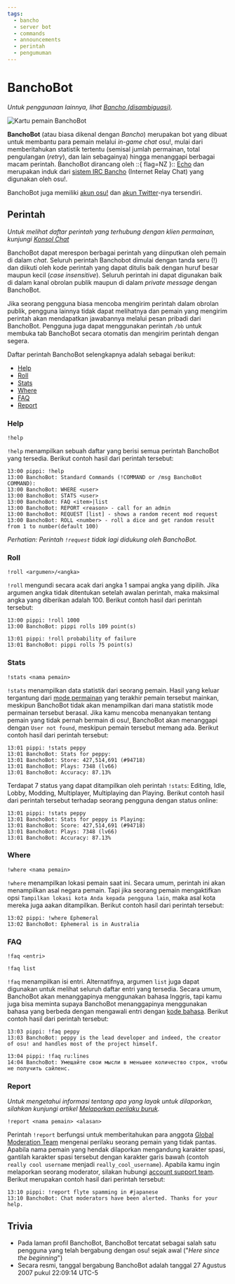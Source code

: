 ```yaml
---
tags:
  - bancho
  - server bot
  - commands
  - announcements
  - perintah
  - pengumuman
---
```


# BanchoBot

*Untuk penggunaan lainnya, lihat [Bancho (disambiguasi)](/wiki/Disambiguation/Bancho).*

![Kartu pemain BanchoBot](img/BanchoBot.jpg "Kartu pemain BanchoBot")

**BanchoBot** (atau biasa dikenal dengan *Bancho*) merupakan bot yang dibuat untuk membantu para pemain melalui *in-game chat* osu!, mulai dari memberitahukan statistik tertentu (semisal jumlah permainan, total pengulangan (*retry*), dan lain sebagainya) hingga menanggapi berbagai macam perintah. BanchoBot dirancang oleh ::{ flag=NZ }:: [Echo](https://osu.ppy.sh/users/431) dan merupakan induk dari [sistem IRC Bancho](/wiki/Community/Internet_Relay_Chat) (Internet Relay Chat) yang digunakan oleh osu!.

BanchoBot juga memiliki [akun osu!](https://osu.ppy.sh/users/3) dan [akun Twitter](https://twitter.com/banchoboat)-nya tersendiri.

## Perintah

*Untuk melihat daftar perintah yang terhubung dengan klien permainan, kunjungi [Konsol Chat](/wiki/Client/Interface/Chat_console#daftar-perintah)*

BanchoBot dapat merespon berbagai perintah yang diinputkan oleh pemain di dalam *chat*. Seluruh perintah Banchobot dimulai dengan tanda seru (!) dan diikuti oleh kode perintah yang dapat ditulis baik dengan huruf besar maupun kecil (*case insensitive*). Seluruh perintah ini dapat digunakan baik di dalam kanal obrolan publik maupun di dalam *private message* dengan BanchoBot.

Jika seorang pengguna biasa mencoba mengirim perintah dalam obrolan publik, pengguna lainnya tidak dapat melihatnya dan pemain yang mengirim perintah akan mendapatkan jawabannya melalui pesan pribadi dari BanchoBot. Pengguna juga dapat menggunakan perintah `/bb` untuk membuka tab BanchoBot secara otomatis dan mengirim perintah dengan segera.

Daftar perintah BanchoBot selengkapnya adalah sebagai berikut:

- [Help](#help)
- [Roll](#roll)
- [Stats](#stats)
- [Where](#where)
- [FAQ](#faq)
- [Report](#report)

### Help

```
!help
```

`!help` menampilkan sebuah daftar yang berisi semua perintah BanchoBot yang tersedia. Berikut contoh hasil dari perintah tersebut:

```
13:00 pippi: !help
13:00 BanchoBot: Standard Commands (!COMMAND or /msg BanchoBot COMMAND):
13:00 BanchoBot: WHERE <user>
13:00 BanchoBot: STATS <user>
13:00 BanchoBot: FAQ <item>|list
13:00 BanchoBot: REPORT <reason> - call for an admin
13:00 BanchoBot: REQUEST [list] - shows a random recent mod request
13:00 BanchoBot: ROLL <number> - roll a dice and get random result from 1 to number(default 100)
```

*Perhatian: Perintah `!request` tidak lagi didukung oleh BanchoBot.*

### Roll

```
!roll <argumen>/<angka>
```

`!roll` mengundi secara acak dari angka 1 sampai angka yang dipilih. Jika argumen angka tidak ditentukan setelah awalan perintah, maka maksimal angka yang diberikan adalah 100. Berikut contoh hasil dari perintah tersebut:

```
13:00 pippi: !roll 1000
13:00 BanchoBot: pippi rolls 109 point(s)
```

```
13:01 pippi: !roll probability of failure
13:01 BanchoBot: pippi rolls 75 point(s)
```

### Stats

```
!stats <nama pemain>
```

`!stats` menampilkan data statistik dari seorang pemain. Hasil yang keluar tergantung dari [mode permainan](/wiki/Game_mode) yang terakhir pemain tersebut mainkan, meskipun BanchoBot tidak akan menampilkan dari mana statistik mode permainan tersebut berasal. Jika kamu mencoba menanyakan tentang pemain yang tidak pernah bermain di osu!, BanchoBot akan menanggapi dengan `User not found`, meskipun pemain tersebut memang ada. Berikut contoh hasil dari perintah tersebut:

```
13:01 pippi: !stats peppy
13:01 BanchoBot: Stats for peppy:
13:01 BanchoBot: Store: 427,514,691 (#94718)
13:01 BanchoBot: Plays: 7348 (lv66)
13:01 BanchoBot: Accuracy: 87.13%
```

Terdapat 7 status yang dapat ditampilkan oleh perintah `!stats`: Editing, Idle, Lobby, Modding, Multiplayer, Multiplaying dan Playing. Berikut contoh hasil dari perintah tersebut terhadap seorang pengguna dengan status online:

```
13:01 pippi: !stats peppy
13:01 BanchoBot: Stats for peppy is Playing:
13:01 BanchoBot: Score: 427,514,691 (#94718)
13:01 BanchoBot: Plays: 7348 (lv66)
13:01 BanchoBot: Accuracy: 87.13%
```

### Where

```
!where <nama pemain>
```

`!where` menampilkan lokasi pemain saat ini. Secara umum, perintah ini akan menampilkan asal negara pemain. Tapi jika seorang pemain mengaktifkan opsi `Tampilkan lokasi kota Anda kepada pengguna lain`, maka asal kota mereka juga aakan ditampilkan. Berikut contoh hasil dari perintah tersebut:

```
13:02 pippi: !where Ephemeral
13:02 BanchoBot: Ephemeral is in Australia
```

### FAQ

```
!faq <entri>
```

```
!faq list
```

`!faq` menampilkan isi entri. Alternatifnya, argumen `list` juga dapat digunakan untuk melihat seluruh daftar entri yang tersedia. Secara umum, BanchoBot akan menanggapinya menggunakan bahasa Inggris, tapi kamu juga bisa meminta supaya BanchoBot menanggapinya menggunakan bahasa yang berbeda dengan mengawali entri dengan [kode bahasa](/wiki/Article_styling_criteria/Formatting#locales). Berikut contoh hasil dari perintah tersebut:

```
13:03 pippi: !faq peppy
13:03 BanchoBot: peppy is the lead developer and indeed, the creator of osu! and handles most of the project himself.
```

```
13:04 pippi: !faq ru:lines
14:04 BanchoBot: Умещайте свои мысли в меньшее количество строк, чтобы не получить сайленс.
```

### Report

*Untuk mengetahui informasi tentang apa yang layak untuk dilaporkan, silahkan kunjungi artikel [Melaporkan perilaku buruk](/wiki/Reporting_bad_behaviour).*

```
!report <nama pemain> <alasan>
```

Perintah `!report` berfungsi untuk memberitahukan para anggota [Global Moderation Team](/wiki/People/The_Team/Global_Moderation_Team) mengenai perilaku seorang pemain yang tidak pantas. Apabila nama pemain yang hendak dilaporkan mengandung karakter spasi, gantilah karakter spasi tersebut dengan karakter garis bawah (contoh `really cool username` menjadi `really_cool_username`). Apabila kamu ingin melaporkan seorang moderator, silakan hubungi [account support team](/wiki/People/The_Team/Account_support_team#support@ppy.sh). Berikut merupakan contoh hasil dari perintah tersebut:

```
13:10 pippi: !report flyte spamming in #japanese
13:10 BanchoBot: Chat moderators have been alerted. Thanks for your help.
```

## Trivia

- Pada laman profil BanchoBot, BanchoBot tercatat sebagai salah satu pengguna yang telah bergabung dengan osu! sejak awal ("*Here since the beginning*")
- Secara resmi, tanggal bergabung BanchoBot adalah tanggal 27 Agustus 2007 pukul 22:09:14 UTC-5
